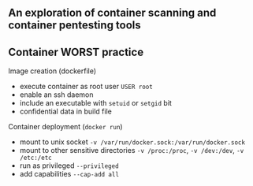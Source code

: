 ## An exploration of container scanning and container pentesting tools

## Container WORST practice
Image creation (dockerfile)
- execute container as root user `USER root`
- enable an ssh daemon
- include an executable with `setuid` or `setgid` bit
- confidential data in build file

Container deployment (`docker run`)
- mount to unix socket `-v /var/run/docker.sock:/var/run/docker.sock`
- mount to other sensitive directories `-v /proc:/proc`, `-v /dev:/dev`, `-v /etc:/etc`
- run as privileged `--privileged`
- add capabilities `--cap-add all`
